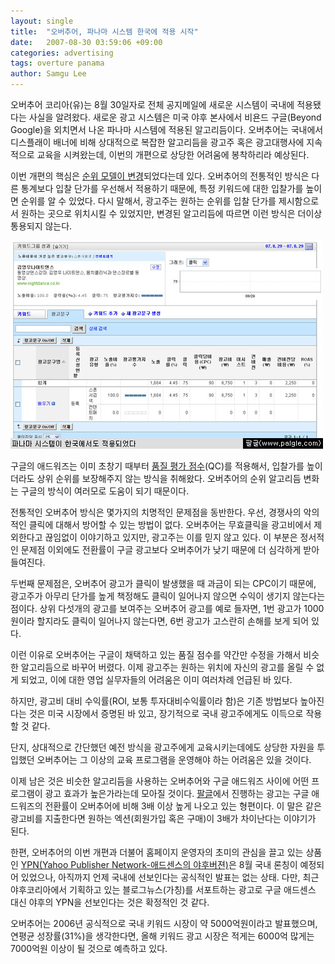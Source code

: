 ```yaml
---
layout: single
title:  "오버추어, 파나마 시스템 한국에 적용 시작"
date:   2007-08-30 03:59:06 +09:00
categories: advertising
tags: overture panama
author: Samgu Lee
---
```

오버추어 코리아(유)는 8월 30일자로 전체 공지메일에 새로운 시스템이 국내에 적용됐다는 사실을 알려왔다. 새로운 광고 시스템은 미국 야후 본사에서 비욘드 구글(Beyond Google)을 외치면서 나온 파나마 시스템에 적용된 알고리듬이다. 오버추어는 국내에서 디스플래이 배너에 비해 상대적으로 복잡한 알고리듬을 광고주 혹은 광고대행사에 지속적으로 교육을 시켜왔는데, 이번의 개편으로 상당한 어려움에 봉착하리라 예상된다.

이번 개편의 핵심은 [순위 모델이 변경](http://help.overture.com/l/kr/overture/ov/sps/faqs/quality/index.html)되었다는데 있다. 오버추어의 전통적인 방식은 다른 통계보다 입찰 단가를 우선해서 적용하기 때문에, 특정 키워드에 대한 입찰가를 높이면 순위를 알 수 있었다. 다시 말해서, 광고주는 원하는 순위를 입찰 단가를 제시함으로서 원하는 곳으로 위치시킬 수 있었지만, 변경된 알고리듬에 따르면 이런 방식은 더이상 통용되지 않는다.

![파나마가 한국 오버추어에 적용되었다](/assets/panama-launched-in-korea.jpg)

구글의 애드워즈는 이미 초창기 때부터 [품질 평가 점수](https://adwords.google.com/support/bin/answer.py?answer=10215&#038;topic=10818)(QC)를 적용해서, 입찰가를 높이더라도 상위 순위를 보장해주지 않는 방식을 취해왔다. 오버추어의 순위 알고리듬 변화는 구글의 방식이 여러모로 도움이 되기 때문이다.

전통적인 오버추어 방식은 몇가지의 치명적인 문제점을 동반한다. 우선, 경쟁사의 악의적인 클릭에 대해서 방어할 수 있는 방법이 없다. 오버추어는 무효클릭을 광고비에서 제외한다고 끊임없이 이야기하고 있지만, 광고주는 이를 믿지 않고 있다. 이 부분은 정서적인 문제점 이외에도 전환률이 구글 광고보다 오버추어가 낮기 때문에 더 심각하게 받아들여진다.

두번째 문제점은, 오버추어 광고가 클릭이 발생했을 때 과금이 되는 CPC이기 때문에, 광고주가 아무리 단가를 높게 책정해도 클릭이 일어나지 않으면 수익이 생기지 않는다는 점이다. 상위 다섯개의 광고를 보여주는 오버추어 광고를 예로 들자면, 1번 광고가 1000원이라 할지라도 클릭이 일어나지 않는다면, 6번 광고가 고스란히 손해를 보게 되어 있다.

이런 이유로 오버추어는 구글이 채택하고 있는 품질 점수를 약간만 수정을 가해서 비슷한 알고리듬으로 바꾸어 버렸다. 이제 광고주는 원하는 위치에 자신의 광고를 올릴 수 없게 되었고, 이에 대한 영업 실무자들의 어려움은 이미 여러차례 언급된 바 있다.

하지만, 광고비 대비 수익률(ROI, 보통 투자대비수익률이라 함)은 기존 방법보다 높아진다는 것은 미국 시장에서 증명된 바 있고, 장기적으로 국내 광고주에게도 이득으로 작용할 것 같다.

단지, 상대적으로 간단했던 예전 방식을 광고주에게 교육시키는데에도 상당한 자원을 투입했던 오버추어는 그 이상의 교육 프로그램을 운영해야 하는 어려움은 있을 것이다.

이제 남은 것은 비슷한 알고리듬을 사용하는 오버추어와 구글 애드워즈 사이에 어떤 프로그램이 광고 효과가 높은가라는데 모아질 것이다. [팔글](https://palgle.com)에서 진행하는 광고는 구글 애드워즈의 전환률이 오버추어에 비해 3배 이상 높게 나오고 있는 형편이다. 이 말은 같은 광고비를 지출한다면 원하는 엑션(회원가입 혹은 구매)이 3배가 차이난다는 이야기가 된다.

한편, 오버추어의 이번 개편과 더불어 홈페이지 운영자의 초미의 관심을 끌고 있는 상품인 [YPN(Yahoo Publisher Network-애드센스의 야후버젼)](http://publisher.yahoo.com/)은 8월 국내 론칭이 예정되어 있었으나, 아직까지 언제 국내에 선보인다는 공식적인 발표는 없는 상태. 다만, 최근 야후코리아에서 기획하고 있는 블로그뉴스(가칭)를 서포트하는 광고로 구글 애드센스 대신 야후의 YPN을 선보인다는 것은 확정적인 것 같다.

오버추어는 2006년 공식적으로 국내 키워드 시장이 약 5000억원이라고 발표했으며, 연평균 성장률(31%)을 생각한다면, 올해 키워드 광고 시장은 적게는 6000억 많게는 7000억원 이상이 될 것으로 예측하고 있다.
